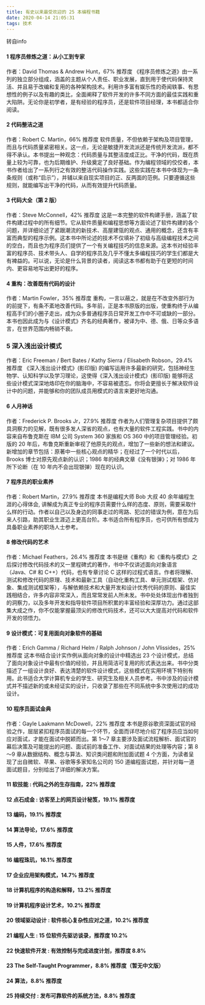 ```yaml
---
title: 有史以来最受欢迎的 25 本编程书籍 
date: 2020-04-14 21:05:31
tags: 技术
---
```

转自info
#### 1 程序员修炼之道：从小工到专家
作者：David Thomas & Andrew Hunt，67% 推荐度
《程序员修炼之道》由一系列的独立部分组成，涵盖的主题从个人责任、职业发展，直到用于使代码保持灵活、并且易于改编和复用的各种架构技术。利用许多富有娱乐性的奇闻轶事、有思想性的例子以及有趣的类比，全面阐释了软件开发的许多不同方面的最佳实践和重大陷阱。无论你是初学者，是有经验的程序员，还是软件项目经理，本书都适合你阅读。
#### 2 代码整洁之道
作者：Robert C. Martin，66% 推荐度
软件质量，不但依赖于架构及项目管理，而且与代码质量紧密相关。这一点，无论是敏捷开发流派还是传统开发流派，都不得不承认。本书提出一种观念：代码质量与其整洁度成正比。干净的代码，既在质量上较为可靠，也为后期维护、升级奠定了良好基础。作为编程领域的佼佼者，本书作者给出了一系列行之有效的整洁代码操作实践。这些实践在本书中体现为一条条规则（或称“启示”），并辅以来自现实项目的正、反两面的范例。只要遵循这些规则，就能编写出干净的代码，从而有效提升代码质量。
#### 3 代码大全（第 2 版）
作者：Steve McConnell，42% 推荐度
这是一本完整的软件构建手册，涵盖了软件构建过程中的所有细节。它从软件质量和编程思想等方面论述了软件构建的各个问题，并详细论述了紧跟潮流的新技术、高屋建瓴的观点、通用的概念，还含有丰富而典型的程序示例。这本书中所论述的技术不仅填补了初级与高级编程技术之间的空白，而且也为程序员们提供了一个有关编程技巧的信息来源。这本书对经验丰富的程序员、技术带头人、自学的程序员及几乎不懂太多编程技巧的学生们都是大有裨益的。可以说，无论是什么背景的读者，阅读这本书都有助于在更短的时间内、更容易地写出更好的程序。
#### 4 重构：改善既有代码的设计
作者：Martin Fowler，35% 推荐度
重构，一言以蔽之，就是在不改变外部行为的前提下，有条不紊地改善代码。多年前，正是本书原版的出版，使重构终于从编程高手们的小圈子走出，成为众多普通程序员日常开发工作中不可或缺的一部分。本书也因此成为与《设计模式》齐名的经典著作，被译为中、德、俄、日等众多语言，在世界范围内畅销不衰。
### 5 深入浅出设计模式
作者：Eric Freeman / Bert Bates / Kathy Sierra / Elisabeth Robson，29.4% 推荐度
《深入浅出设计模式》(影印版) 的编写运用许多最新的研究，包括神经生物学、认知科学以及学习理论，这使得《深入浅出设计模式》(影印版) 能够将这些设计模式深深地烙印在你的脑海中，不容易被遗忘。你将会更擅长于解决软件设计中的问题，并能够和你的团队成员用模式的语言来更好地沟通。
#### 6 人月神话
作者：Frederick P. Brooks Jr，27.9% 推荐度
作者为人们管理复杂项目提供了颇具洞察力的见解，既有很多发人深省的观点，也有大量的软件工程实践。书中的内容来自布鲁克斯在 IBM 公司 System 360 家族和 OS 360 中的项目管理经验。初版的 20 年后，布鲁克斯重新审视了他原先的观点，增加了一些新的想法和建议。新增加的章节包括：原著中一些核心观点的精华；在经过了一个时代以后，Brooks 博士对原先观点新的认识；1986 年的经典文章《没有银弹》；对 1986 年所下论断（在 10 年内不会出现银弹）现在的认识。
#### 7 程序员的职业素养
作者：Robert Martin，27.9% 推荐度
本书是编程大师 Bob 大叔 40 余年编程生涯的心得体会, 讲解成为真正专业的程序员需要什么样的态度、原则，需要采取什么样的行动。作者以自己以及身边的同事走过的弯路、犯过的错误为例，意在为后来人引路，助其职业生涯迈上更高台阶。本书适合所有程序员，也可供所有想成为具备职业素养的职场人士参考。
#### 8 修改代码的艺术
作者：Michael Feathers，26.4% 推荐度
本书是继《重构》和《重构与模式》之后探讨修改代码技术的又一里程碑式的著作，书中不仅讲述面向对象语言（Java、C# 和 C++）代码，也有专章讨论 C 这样的过程式语言。作者将理解、测试和修改代码的原理、技术和最新工具（自动化重构工具、单元测试框架、仿对象、集成测试框架等），与解依赖技术和大量开发和设计优秀代码的原则、最佳实践相结合，许多内容非常深入，而且常常发前人所未发。书中处处体现出作者独到的洞察力，以及多年开发和指导软件项目所积累的丰富经验和深厚功力。通过这部集大成之作，你不仅能掌握最顶尖的修改代码技术，还可以大大提高对代码和软件开发的领悟力。
#### 9 设计模式：可复用面向对象软件的基础
作者：Erich Gamma / Richard Helm / Ralph Johnson / John Vlissides，25% 推荐度
这本书结合设计实作例从面向对象的设计中精选出 23 个设计模式，总结了面向对象设计中最有价值的经验，并且用简洁可复用的形式表达出来。书中分类描述了一组设计良好、表达清楚的软件设计模式，这些模式在实用环境下特别有用。此书适合大学计算机专业的学生、研究生及相关人员参考。书中涉及的设计模式并不描述新的或未经证实的设计，只收录了那些在不同系统中多次使用过的成功设计。
#### 10 程序员面试金典
作者：Gayle Laakmann McDowell，22% 推荐度
本书是原谷歌资深面试官的经验之作，层层紧扣程序员面试的每一个环节，全面而详尽地介绍了程序员应当如何应对面试，才能在面试中脱颖而出。第 1～7 章主要涉及面试流程解析、面试官的幕后决策及可能提出的问题、面试前的准备工作、对面试结果的处理等内容；第 8～9 章从数据结构、概念与算法、知识类问题和附加面试题 4 个方面，为读者呈现了出自微软、苹果、谷歌等多家知名公司的 150 道编程面试题，并针对每一道面试题目，分别给出了详细的解决方案。
#### 11 软技能 : 代码之外的生存指南，22% 推荐度
#### 12 点石成金 : 访客至上的网页设计秘笈，19.1% 推荐度
#### 13 编码，19.1% 推荐度
#### 14 算法导论，17.6% 推荐度
#### 15 人件，17.6% 推荐度
#### 16 编程珠玑，16.1% 推荐度
#### 17 企业应用架构模式，14.7% 推荐度
#### 18 计算机程序的构造和解释，13.2% 推荐度
#### 19 计算机程序设计艺术，10.2% 推荐度
#### 20 领域驱动设计 : 软件核心复杂性应对之道，10.2% 推荐度
#### 21 编程人生 : 15 位软件先驱访谈录，推荐度 10.2%
#### 22 快速软件开发 : 有效控制与完成进度计划，推荐度 8.8%
#### 23 The Self-Taught Programmer，8.8% 推荐度（暂无中文版）
#### 24 算法，8.8% 推荐度
#### 25 持续交付 : 发布可靠软件的系统方法，8.8% 推荐度